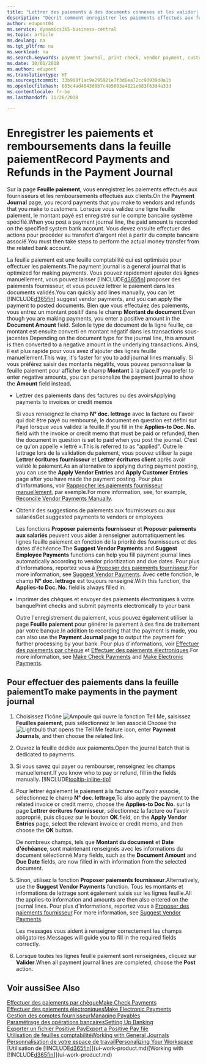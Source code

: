 ```yaml
---
title: "Lettrer des paiements à des documents connexes et les valider| Microsoft Docs"
description: "Décrit comment enregistrer les paiements effectués aux fournisseurs et les remboursements effectués aux clients."
author: edupont04
ms.service: dynamics365-business-central
ms.topic: article
ms.devlang: na
ms.tgt_pltfrm: na
ms.workload: na
ms.search.keywords: payment journal, print check, vendor payment, customer refund, creditor, debt, balance due, AP
ms.date: 10/01/2018
ms.author: edupont
ms.translationtype: HT
ms.sourcegitcommit: 33b900f1ac9e295921e7f3d6ea72cc93939d8a1b
ms.openlocfilehash: 605c4ad4043d8b7c4b5603a4821e683f63d4a33d
ms.contentlocale: fr-be
ms.lasthandoff: 11/26/2018

---
```

# <a name="record-payments-and-refunds-in-the-payment-journal"></a><span data-ttu-id="a327a-103">Enregistrer les paiements et remboursements dans la feuille paiement</span><span class="sxs-lookup"><span data-stu-id="a327a-103">Record Payments and Refunds in the Payment Journal</span></span>

<span data-ttu-id="a327a-104">Sur la page **Feuille paiement**, vous enregistrez les paiements effectués aux fournisseurs et les remboursements effectués aux clients.</span><span class="sxs-lookup"><span data-stu-id="a327a-104">On the **Payment Journal** page, you record payments that you make to vendors and refunds that you make to customers.</span></span> <span data-ttu-id="a327a-105">Lorsque vous validez une ligne feuille paiement, le montant payé est enregistré sur le compte bancaire système spécifié.</span><span class="sxs-lookup"><span data-stu-id="a327a-105">When you post a payment journal line, the paid amount is recorded on the specified system bank account.</span></span> <span data-ttu-id="a327a-106">Vous devez ensuite effectuer des actions pour procéder au transfert d'argent réel à partir du compte bancaire associé.</span><span class="sxs-lookup"><span data-stu-id="a327a-106">You must then take steps to perform the actual money transfer from the related bank account.</span></span>  

<span data-ttu-id="a327a-107">La feuille paiement est une feuille comptabilité qui est optimisée pour effectuer les paiements.</span><span class="sxs-lookup"><span data-stu-id="a327a-107">The payment journal is a general journal that is optimized for making payments.</span></span> <span data-ttu-id="a327a-108">Vous pouvez rapidement ajouter des lignes manuellement, vous pouvez laisser [!INCLUDE[d365fin](includes/d365fin_md.md)] proposer des paiements fournisseur, et vous pouvez lettrer le paiement dans les documents validés.</span><span class="sxs-lookup"><span data-stu-id="a327a-108">You can quickly add lines manually, you can let [!INCLUDE[d365fin](includes/d365fin_md.md)] suggest vendor payments, and you can apply the payment to posted documents.</span></span> <span data-ttu-id="a327a-109">Bien que vous effectuiez des paiements, vous entrez un montant positif dans le champ **Montant du document**.</span><span class="sxs-lookup"><span data-stu-id="a327a-109">Even though you are making payments, you enter a positive amount in the **Document Amount** field.</span></span> <span data-ttu-id="a327a-110">Selon le type de document de la ligne feuille, ce montant est ensuite converti en montant négatif dans les transactions sous-jacentes.</span><span class="sxs-lookup"><span data-stu-id="a327a-110">Depending on the document type for the journal line, this amount is then converted to a negative amount in the underlying transactions.</span></span> <span data-ttu-id="a327a-111">Ainsi, il est plus rapide pour vous avez d'ajouter des lignes feuille manuellement.</span><span class="sxs-lookup"><span data-stu-id="a327a-111">This way, it's faster for you to add journal lines manually.</span></span> <span data-ttu-id="a327a-112">Si vous préférez saisir des montants négatifs, vous pouvez personnaliser la feuille paiement pour afficher le champ **Montant** à la place.</span><span class="sxs-lookup"><span data-stu-id="a327a-112">If you prefer to enter negative amounts, you can personalize the payment journal to show the **Amount** field instead.</span></span>  

- <span data-ttu-id="a327a-113">Lettrer des paiements dans des factures ou des avoirs</span><span class="sxs-lookup"><span data-stu-id="a327a-113">Applying payments to invoices or credit memos</span></span>

    <span data-ttu-id="a327a-114">Si vous renseignez le champ **N° doc. lettrage** avec la facture ou l'avoir qui doit être payé ou remboursé, le document en question est défini sur Payé lorsque vous validez la feuille.</span><span class="sxs-lookup"><span data-stu-id="a327a-114">If you fill in the **Applies-to Doc. No.** field with the invoice or credit memo that must be paid or refunded, then the document in question is set to paid when you post the journal.</span></span> <span data-ttu-id="a327a-115">C'est ce qu'on appelle « lettré ».</span><span class="sxs-lookup"><span data-stu-id="a327a-115">This is referred to as "applied".</span></span> <span data-ttu-id="a327a-116">Outre le lettrage lors de la validation du paiement, vous pouvez utiliser la page **Lettrer écritures fournisseur** et **Lettrer écritures client** après avoir validé le paiement.</span><span class="sxs-lookup"><span data-stu-id="a327a-116">As an alternative to applying during payment posting, you can use the **Apply Vendor Entries** and **Apply Customer Entries** page after you have made the payment posting.</span></span> <span data-ttu-id="a327a-117">Pour plus d'informations, voir [Rapprocher les paiements fournisseur manuellement](payables-how-apply-purchase-transactions-manually.md), par exemple.</span><span class="sxs-lookup"><span data-stu-id="a327a-117">For more information, see, for example, [Reconcile Vendor Payments Manually](payables-how-apply-purchase-transactions-manually.md).</span></span>  

- <span data-ttu-id="a327a-118">Obtenir des suggestions de paiements aux fournisseurs ou aux salariés</span><span class="sxs-lookup"><span data-stu-id="a327a-118">Get suggested payments to vendors or employees</span></span> 

    <span data-ttu-id="a327a-119">Les fonctions **Proposer paiements fournisseur** et **Proposer paiements aux salariés** peuvent vous aider à renseigner automatiquement les lignes feuille paiement en fonction de la priorité des fournisseurs et des dates d'échéance.</span><span class="sxs-lookup"><span data-stu-id="a327a-119">The **Suggest Vendor Payments** and **Suggest Employee Payments** functions can help you fill payment journal lines automatically according to vendor prioritization and due dates.</span></span> <span data-ttu-id="a327a-120">Pour plus d'informations, reportez vous à [Proposer des paiements fournisseur](payables-how-suggest-vendor-payments.md).</span><span class="sxs-lookup"><span data-stu-id="a327a-120">For more information, see [Suggest Vendor Payments](payables-how-suggest-vendor-payments.md).</span></span> <span data-ttu-id="a327a-121">Avec cette fonction, le champ **N° doc. lettrage** est toujours renseigné.</span><span class="sxs-lookup"><span data-stu-id="a327a-121">With this function, the **Applies-to Doc. No.** field is always filled in.</span></span>  

- <span data-ttu-id="a327a-122">Imprimer des chèques et envoyer des paiements électroniques à votre banque</span><span class="sxs-lookup"><span data-stu-id="a327a-122">Print checks and submit payments electronically to your bank</span></span>

    <span data-ttu-id="a327a-123">Outre l'enregistrement du paiement, vous pouvez également utiliser la page **Feuille paiement** pour générer le paiement à des fins de traitement par votre banque.</span><span class="sxs-lookup"><span data-stu-id="a327a-123">In addition to recording that the payment is made, you can also use the **Payment Journal** page to output the payment for further processing by your bank.</span></span> <span data-ttu-id="a327a-124">Pour plus d'informations, voir [Effectuer des paiements par chèque](payables-how-work-checks.md) et [Effectuer des paiements électroniques](payables-how-export-payments-bank-file.md).</span><span class="sxs-lookup"><span data-stu-id="a327a-124">For more information, see [Make Check Payments](payables-how-work-checks.md) and [Make Electronic Payments](payables-how-export-payments-bank-file.md).</span></span>  

## <a name="to-make-payments-in-the-payment-journal"></a><span data-ttu-id="a327a-125">Pour effectuer des paiements dans la feuille paiement</span><span class="sxs-lookup"><span data-stu-id="a327a-125">To make payments in the payment journal</span></span> 

1. <span data-ttu-id="a327a-126">Choisissez l'icône ![Ampoule qui ouvre la fonction Tell Me](media/ui-search/search_small.png "Dites-moi ce que vous voulez faire"), saisissez **Feuilles paiement**, puis sélectionnez le lien associé.</span><span class="sxs-lookup"><span data-stu-id="a327a-126">Choose the ![Lightbulb that opens the Tell Me feature](media/ui-search/search_small.png "Tell me what you want to do") icon, enter **Payment Journals**, and then choose the related link.</span></span>
2. <span data-ttu-id="a327a-127">Ouvrez la feuille dédiée aux paiements.</span><span class="sxs-lookup"><span data-stu-id="a327a-127">Open the journal batch that is dedicated to payments.</span></span>
3. <span data-ttu-id="a327a-128">Si vous savez qui payer ou rembourser, renseignez les champs manuellement.</span><span class="sxs-lookup"><span data-stu-id="a327a-128">If you know who to pay or refund, fill in the fields manually.</span></span> [!INCLUDE[tooltip-inline-tip](includes/tooltip-inline-tip_md.md)]
4. <span data-ttu-id="a327a-129">Pour lettrer également le paiement à la facture ou l'avoir associé, sélectionnez le champ **N° doc. lettrage**,</span><span class="sxs-lookup"><span data-stu-id="a327a-129">To also apply the payment to the related invoice or credit memo, choose the **Applies-to Doc No.**</span></span> <span data-ttu-id="a327a-130">sur la page **Lettrer écritures fournisseur**, sélectionnez la facture ou l'avoir approprié, puis cliquez sur le bouton **OK**.</span><span class="sxs-lookup"><span data-stu-id="a327a-130">field, on the **Apply Vendor Entries** page, select the relevant invoice or credit memo, and then choose the **OK** button.</span></span>

    <span data-ttu-id="a327a-131">De nombreux champs, tels que **Montant du document** et **Date d'échéance**, sont maintenant renseignés avec les informations du document sélectionné.</span><span class="sxs-lookup"><span data-stu-id="a327a-131">Many fields, such as the **Document Amount** and **Due Date** fields, are now filled in with information from the selected document.</span></span>
5. <span data-ttu-id="a327a-132">Sinon, utilisez la fonction **Proposer paiements fournisseur**.</span><span class="sxs-lookup"><span data-stu-id="a327a-132">Alternatively, use the **Suggest Vendor Payments** function.</span></span> <span data-ttu-id="a327a-133">Tous les montants et informations de lettrage sont également saisis sur les lignes feuille.</span><span class="sxs-lookup"><span data-stu-id="a327a-133">All the applies-to information and amounts are then also entered on the journal lines.</span></span> <span data-ttu-id="a327a-134">Pour plus d'informations, reportez vous à [Proposer des paiements fournisseur](payables-how-suggest-vendor-payments.md).</span><span class="sxs-lookup"><span data-stu-id="a327a-134">For more information, see [Suggest Vendor Payments](payables-how-suggest-vendor-payments.md).</span></span>

    <span data-ttu-id="a327a-135">Les messages vous aident à renseigner correctement les champs obligatoires.</span><span class="sxs-lookup"><span data-stu-id="a327a-135">Messages will guide you to fill in the required fields correctly.</span></span>
6.  <span data-ttu-id="a327a-136">Lorsque toutes les lignes feuille paiement sont renseignées, cliquez sur **Valider**.</span><span class="sxs-lookup"><span data-stu-id="a327a-136">When all payment journal lines are completed, choose the **Post** action.</span></span>

## <a name="see-also"></a><span data-ttu-id="a327a-137">Voir aussi</span><span class="sxs-lookup"><span data-stu-id="a327a-137">See Also</span></span>
[<span data-ttu-id="a327a-138">Effectuer des paiements par chèque</span><span class="sxs-lookup"><span data-stu-id="a327a-138">Make Check Payments</span></span>](payables-how-work-checks.md)  
[<span data-ttu-id="a327a-139">Effectuer des paiements électroniques</span><span class="sxs-lookup"><span data-stu-id="a327a-139">Make Electronic Payments</span></span>](payables-how-export-payments-bank-file.md)  
[<span data-ttu-id="a327a-140">Gestion des comptes fournisseur</span><span class="sxs-lookup"><span data-stu-id="a327a-140">Managing Payables</span></span>](payables-manage-payables.md)  
[<span data-ttu-id="a327a-141">Paramétrage des opérations bancaires</span><span class="sxs-lookup"><span data-stu-id="a327a-141">Setting Up Banking</span></span>](bank-setup-banking.md)  
[<span data-ttu-id="a327a-142">Exporter un fichier Positive Pay</span><span class="sxs-lookup"><span data-stu-id="a327a-142">Export a Positive Pay file</span></span>](finance-how-positive-pay.md)  
[<span data-ttu-id="a327a-143">Utilisation de feuilles comptabilité</span><span class="sxs-lookup"><span data-stu-id="a327a-143">Working with General Journals</span></span>](ui-work-general-journals.md)  
[<span data-ttu-id="a327a-144">Personnalisation de votre espace de travail</span><span class="sxs-lookup"><span data-stu-id="a327a-144">Personalizing Your Workspace</span></span>](ui-personalization-user.md)  
<span data-ttu-id="a327a-145">[Utilisation de [!INCLUDE[d365fin](includes/d365fin_md.md)]](ui-work-product.md)</span><span class="sxs-lookup"><span data-stu-id="a327a-145">[Working with [!INCLUDE[d365fin](includes/d365fin_md.md)]](ui-work-product.md)</span></span>  

